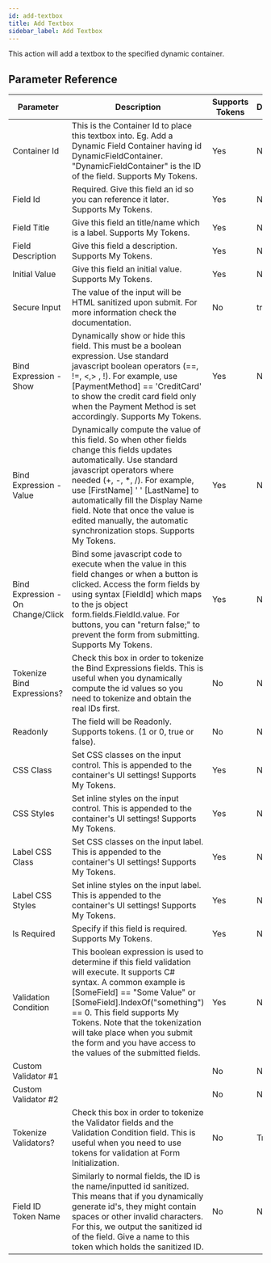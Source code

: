 ```yaml
---
id: add-textbox
title: Add Textbox
sidebar_label: Add Textbox
---
```



This action will add a textbox to the specified dynamic container.

## Parameter Reference
| Parameter | Description | Supports Tokens | Default |
| -- | -- | -- | -- |
| Container Id | This is the Container Id to place this textbox into. Eg. Add a Dynamic Field Container having id DynamicFieldContainer. "DynamicFieldContainer" is the ID of the field. Supports My Tokens. | Yes | None |
| Field Id | Required. Give this field an id so you can reference it later. Supports My Tokens. | Yes | None |
| Field Title | Give this field an title/name which is a label. Supports My Tokens. | Yes | None |
| Field Description | Give this field a description. Supports My Tokens. | Yes | None |
| Initial Value | Give this field an initial value. Supports My Tokens. | Yes | None |
| Secure Input | The value of the input will be HTML sanitized upon submit. For more information check the documentation. | No | true |
| Bind Expression - Show | Dynamically show or hide this field. This must be a boolean expression. Use standard javascript boolean operators (==, !=, &#x3C;,&#x3E; , !). For example, use [PaymentMethod] == &#x27;CreditCard&#x27; to show the credit card field only when the Payment Method is set accordingly. Supports My Tokens. | Yes | None |
| Bind Expression - Value | Dynamically compute the value of this field. So when other fields change this fields updates automatically. Use standard javascript operators where needed (+, -, *, /). For example, use [FirstName] &#x27; &#x27; [LastName] to automatically fill the Display Name field. Note that once the value is edited manually, the automatic synchronization stops. Supports My Tokens. | Yes | None |
| Bind Expression - On Change/Click | Bind some javascript code to execute when the value in this field changes or when a button is clicked. Access the form fields by using syntax [FieldId] which maps to the js object form.fields.FieldId.value. For buttons, you can &#x22;return false;&#x22; to prevent the form from submitting. Supports My Tokens. | Yes | None |
| Tokenize Bind Expressions? | Check this box in order to tokenize the Bind Expressions fields. This is useful when you dynamically compute the id values so you need to tokenize and obtain the real IDs first. | No | None |
| Readonly | The field will be Readonly. Supports tokens. (1 or 0, true or false). | No | None |
| CSS Class | Set CSS classes on the input control. This is appended to the container's UI settings! Supports My Tokens. | Yes | None |
| CSS Styles | Set inline styles on the input control. This is appended to the container's UI settings! Supports My Tokens. | Yes | None |
| Label CSS Class | Set CSS classes on the input label. This is appended to the container's UI settings! Supports My Tokens. | Yes | None |
| Label CSS Styles | Set inline styles on the input label. This is appended to the container's UI settings! Supports My Tokens. | Yes | None |
| Is Required | Specify if this field is required. Supports My Tokens. | Yes | None |
| Validation Condition | This boolean expression is used to determine if this field validation will execute. It supports C# syntax. A common example is [SomeField] == "Some Value" or [SomeField].IndexOf("something") == 0. This field supports My Tokens. Note that the tokenization will take place when you submit the form and you have access to the values of the submitted fields. | Yes | None |
| Custom Validator #1 |  | No | None |
| Custom Validator #2 |  | No | None |
| Tokenize Validators? | Check this box in order to tokenize the Validator fields and the Validation Condition field. This is useful when you need to use tokens for validation at Form Initialization. | No | True |
| Field ID Token Name | Similarly to normal fields, the ID is the name/inputted id sanitized. This means that if you dynamically generate id's, they might contain spaces or other invalid characters. For this, we output the sanitized id of the field. Give a name to this token which holds the sanitized ID. | No | None |
